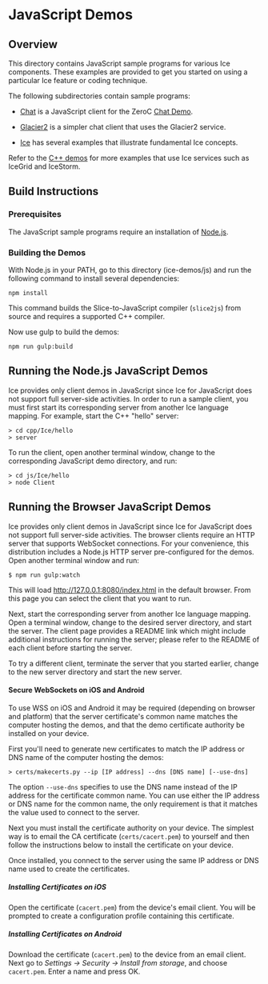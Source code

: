 # JavaScript Demos

## Overview

This directory contains JavaScript sample programs for various Ice components. These
examples are provided to get you started on using a particular Ice feature or coding
technique.

The following subdirectories contain sample programs:

- [Chat](./Chat) is a JavaScript client for the ZeroC [Chat Demo][1].

- [Glacier2](./Glacier2) is a simpler chat client that uses the Glacier2 service.

- [Ice](./Ice) has several examples that illustrate fundamental Ice concepts.

Refer to the [C++ demos](../cpp) for more examples that use Ice services
such as IceGrid and IceStorm.

## Build Instructions

### Prerequisites

The JavaScript sample programs require an installation of [Node.js][2].

### Building the Demos

With Node.js in your PATH, go to this directory (ice-demos/js) and run the 
following command to install several dependencies:

    npm install

This command builds the Slice-to-JavaScript compiler (`slice2js`) from
source and requires a supported C++ compiler.

Now use gulp to build the demos:

    npm run gulp:build

## Running the Node.js JavaScript Demos

Ice provides only client demos in JavaScript since Ice for JavaScript does not support
full server-side activities. In order to run a sample client, you must first start its
corresponding server from another Ice language mapping. For example, start the C++
"hello" server:

    > cd cpp/Ice/hello
    > server

To run the client, open another terminal window, change to the corresponding
JavaScript demo directory, and run:

    > cd js/Ice/hello
    > node Client

## Running the Browser JavaScript Demos

Ice provides only client demos in JavaScript since Ice for JavaScript does not support
full server-side activities. The browser clients require an HTTP server that supports
WebSocket connections. For your convenience, this distribution includes a Node.js
HTTP server pre-configured for the demos. Open another terminal window and run:

    $ npm run gulp:watch

This will load http://127.0.0.1:8080/index.html in the default browser. From this page
you can select the client that you want to run.

Next, start the corresponding server from another Ice language mapping. Open a
terminal window, change to the desired server directory, and start the server. The
client page provides a README link which might include additional instructions for
running the server; please refer to the README of each client before starting the
server.

To try a different client, terminate the server that you started earlier, change
to the new server directory and start the new server.

#### Secure WebSockets on iOS and Android

To use WSS on iOS and Android it may be required (depending on browser and
platform) that the server certificate's common name matches the computer hosting
the demos, and that the demo certificate authority be installed on your device.

First you'll need to generate new certificates to match the IP address or DNS
name of the computer hosting the demos:

    > certs/makecerts.py --ip [IP address] --dns [DNS name] [--use-dns]

The option `--use-dns` specifies to use the DNS name instead of the IP address
for the certificate common name. You can use either the IP address or DNS name
for the common name, the only requirement is that it matches the value used to
connect to the server.

Next you must install the certificate authority on your device. The simplest way
is to email the CA certificate (`certs/cacert.pem`) to yourself and then follow
the instructions below to install the certificate on your device.

Once installed, you connect to the server using the same IP address or DNS name
used to create the certificates.

##### Installing Certificates on iOS

Open the certificate (`cacert.pem`) from the device's email client. You
will be prompted to create a configuration profile containing this certificate.

##### Installing Certificates on Android

Download the certificate (`cacert.pem`) to the device from an email client.
Next go to _Settings -> Security -> Install from storage_, and choose
`cacert.pem`. Enter a name and press OK.

[1]: https://doc.zeroc.com/display/Doc/Chat+Demo
[2]: http://nodejs.org
